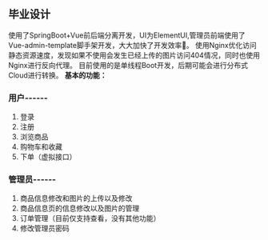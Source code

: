## 毕业设计
使用了SpringBoot+Vue前后端分离开发，UI为ElementUI,管理员前端使用了Vue-admin-template脚手架开发，大大加快了开发效率🎉。
使用Nginx优化访问静态资源速度，发现如果不使用会发生已经上传的图片访问404情况，同时也使用Nginx进行反向代理。
目前使用的是单线程Boot开发，后期可能会进行分布式Cloud进行转换。
**基本的功能：**

### 用户------

1. 登录
2. 注册
3. 浏览商品
4. 购物车和收藏
5. 下单（虚拟接口）

### 管理员------

1. 商品信息修改和图片的上传以及修改
2. 商品信息页的信息修改以及图片的管理
3. 订单管理（目前仅支持查看，没有其他功能）
4. 修改管理员密码

